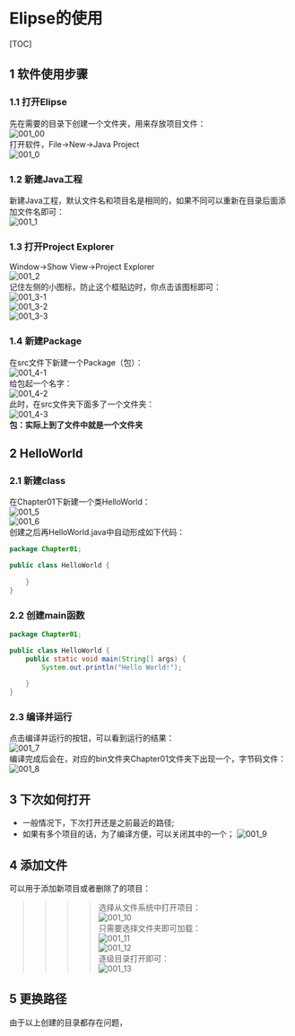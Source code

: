 # Elipse的使用  

[TOC]

## 1 软件使用步骤  
### 1.1 打开Elipse  
先在需要的目录下创建一个文件夹，用来存放项目文件：   
![001_00](./img/001_00.png)  
打开软件，File->New->Java Project  
![001_0](./img/001_0.png)   
### 1.2 新建Java工程  
新建Java工程，默认文件名和项目名是相同的，如果不同可以重新在目录后面添加文件名即可：  
![001_1](./img/001_1.png)  
### 1.3 打开Project Explorer  
Window->Show View->Project Explorer   
![001_2](./img/001_2.png)  
记住左侧的小图标，防止这个框贴边时，你点击该图标即可：  
![001_3-1](./img/001_3-1.png)  
![001_3-2](./img/001_3-2.png)   
![001_3-3](./img/001_3-3.png)   
### 1.4 新建Package  
在src文件下新建一个Package（包）：  
![001_4-1](./img/001_4-1.png)   
给包起一个名字：  
![001_4-2](./img/001_4-2.png)  
此时，在src文件夹下面多了一个文件夹：  
![001_4-3](./img/001_4-3.png)  
**包：实际上到了文件中就是一个文件夹**  

## 2 HelloWorld  

### 2.1 新建class  
在Chapter01下新建一个类HelloWorld：  
![001_5](./img/001_5.png)   
![001_6](./img/001_6.png)   
创建之后再HelloWorld.java中自动形成如下代码：  
```Java
package Chapter01;

public class HelloWorld {
	
	}
}
```
### 2.2 创建main函数  
```Java
package Chapter01;

public class HelloWorld {
	public static void main(String[] args) {
		System.out.println("Hello World!");
		
	}
}
```
### 2.3 编译并运行  
点击编译并运行的按钮，可以看到运行的结果：  
![001_7](./img/001_7.png)   
编译完成后会在，对应的bin文件夹Chapter01文件夹下出现一个，字节码文件：  
![001_8](./img/001_8.png)  

## 3 下次如何打开   
+ 一般情况下，下次打开还是之前最近的路径;
+ 如果有多个项目的话，为了编译方便，可以关闭其中的一个； 
![001_9](./img/001_9.png)   
## 4 添加文件  
可以用于添加新项目或者删除了的项目：  
>>>> 选择从文件系统中打开项目：  
![001_10](./img/001_10.png)  
>>>> 只需要选择文件夹即可加载：  
![001_11](./img/001_11.png)  
![001_12](./img/001_12.png)  
>>>> 逐级目录打开即可：  
![001_13](./img/001_13.png) 

## 5 更换路径  
由于以上创建的目录都存在问题，







